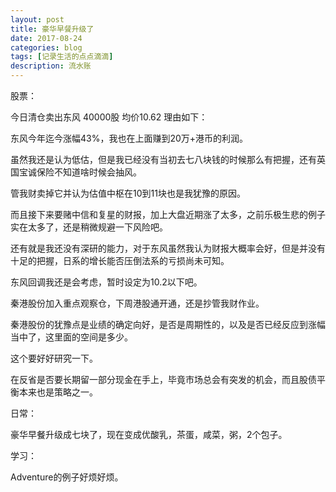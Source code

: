 ```yaml
---
layout: post
title: 豪华早餐升级了
date: 2017-08-24
categories: blog
tags: [记录生活的点点滴滴]
description: 流水账
---
```


股票：

今日清仓卖出东风 40000股 均价10.62 理由如下：

东风今年迄今涨幅43%，我也在上面赚到20万+港币的利润。

虽然我还是认为低估，但是我已经没有当初去七八块钱的时候那么有把握，还有英国宝诚保险不知道啥时候会抽风。

管我财卖掉它并认为估值中枢在10到11块也是我犹豫的原因。

而且接下来要赌中信和复星的财报，加上大盘近期涨了太多，之前乐极生悲的例子实在太多了，还是稍微规避一下风险吧。

还有就是我还没有深研的能力，对于东风虽然我认为财报大概率会好，但是并没有十足的把握，日系的增长能否压倒法系的亏损尚未可知。

东风回调我还是会考虑，暂时设定为10.2以下吧。

秦港股份加入重点观察仓，下周港股通开通，还是抄管我财作业。

秦港股份的犹豫点是业绩的确定向好，是否是周期性的，以及是否已经反应到涨幅当中了，这里面的空间是多少。

这个要好好研究一下。

在反省是否要长期留一部分现金在手上，毕竟市场总会有突发的机会，而且股债平衡本来也是策略之一。



日常：

豪华早餐升级成七块了，现在变成优酸乳，茶蛋，咸菜，粥，2个包子。

学习：

Adventure的例子好烦好烦。


